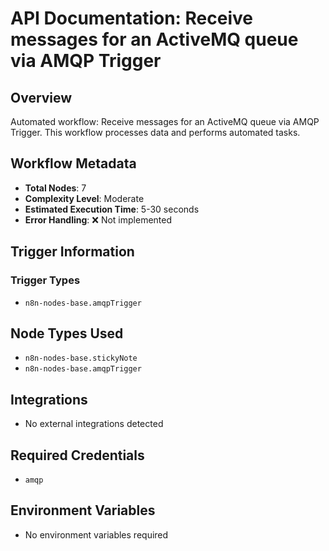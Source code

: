 # API Documentation: Receive messages for an ActiveMQ queue via AMQP Trigger

## Overview
Automated workflow: Receive messages for an ActiveMQ queue via AMQP Trigger. This workflow processes data and performs automated tasks.

## Workflow Metadata
- **Total Nodes**: 7
- **Complexity Level**: Moderate
- **Estimated Execution Time**: 5-30 seconds
- **Error Handling**: ❌ Not implemented

## Trigger Information
### Trigger Types
- `n8n-nodes-base.amqpTrigger`

## Node Types Used
- `n8n-nodes-base.stickyNote`
- `n8n-nodes-base.amqpTrigger`

## Integrations
- No external integrations detected

## Required Credentials
- `amqp`

## Environment Variables
- No environment variables required
